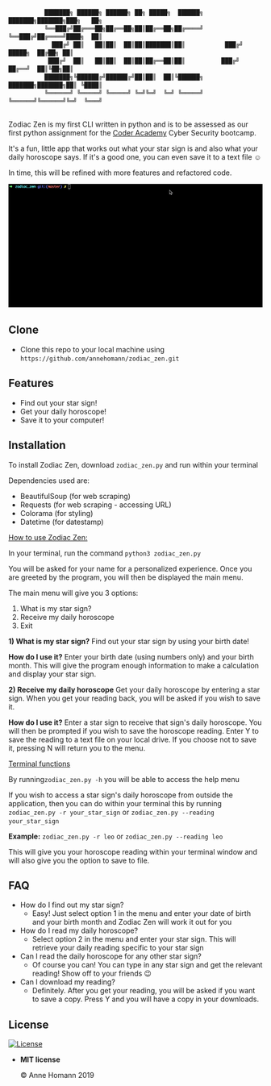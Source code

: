 ```
          ███████╗ ██████╗ ██████╗ ██╗ █████╗  ██████╗    ███████╗███████╗███╗   ██╗
          ╚══███╔╝██╔═══██╗██╔══██╗██║██╔══██╗██╔════╝    ╚══███╔╝██╔════╝████╗  ██║
            ███╔╝ ██║   ██║██║  ██║██║███████║██║           ███╔╝ █████╗  ██╔██╗ ██║
           ███╔╝  ██║   ██║██║  ██║██║██╔══██║██║          ███╔╝  ██╔══╝  ██║╚██╗██║
          ███████╗╚██████╔╝██████╔╝██║██║  ██║╚██████╗    ███████╗███████╗██║ ╚████║
          ╚══════╝ ╚═════╝ ╚═════╝ ╚═╝╚═╝  ╚═╝ ╚═════╝    ╚══════╝╚══════╝╚═╝  ╚═══╝
                                                                          
```

Zodiac Zen is my first CLI written in python and is to be assessed as our first python assignment for the [Coder Academy](https://coderacademy.edu.au/) Cyber Security bootcamp.  

It's a fun, little app that works out what your star sign is and also what your daily horoscope says. If it's a good one, you can even save it to a text file ☺️

In time, this will be refined with more features and refactored code.

![](screencast.gif)



## Clone

- Clone this repo to your local machine using `https://github.com/annehomann/zodiac_zen.git`



## Features

- Find out your star sign!
- Get your daily horoscope!
- Save it to your computer!



## Installation

To install Zodiac Zen, download `zodiac_zen.py` and run within your terminal

Dependencies used are:

- BeautifulSoup (for web scraping)
- Requests (for web scraping - accessing URL)
- Colorama (for styling)
- Datetime (for datestamp)
  

<u>How to use Zodiac Zen:</u>

In your terminal, run the command `python3 zodiac_zen.py`

You will be asked for your name for a personalized experience. Once you are greeted by the program, you will then be displayed the main menu. 

The main menu will give you 3 options:
1) What is my star sign?
2) Receive my daily horoscope
3) Exit


**1) What is my star sign?**
Find out your star sign by using your birth date!

**How do I use it?**
Enter your birth date (using numbers only) and your birth month.
This will give the program enough information to make a calculation and display your star sign.

**2) Receive my daily horoscope**
Get your daily horoscope by entering a star sign. When you get your reading back, you will be asked if you wish to save it. 

**How do I use it?**
Enter a star sign to receive that sign's daily horoscope. You will then be prompted if you wish to save the horoscope reading. Enter Y to save the reading to a text file on your local drive. If you choose not to save it, pressing N will return you to the menu.


<u>Terminal functions</u>

By running`zodiac_zen.py -h` you will be able to access the help menu

If you wish to access a star sign's daily horoscope from outside the application, then you can do within your terminal this by running `zodiac_zen.py -r your_star_sign` or `zodiac_zen.py --reading your_star_sign`

**Example:** `zodiac_zen.py -r leo` or `zodiac_zen.py --reading leo`

This will give you your horoscope reading within your terminal window and will also give you the option to save to file.



## FAQ

- How do I find out my star sign?
  - Easy! Just select option 1 in the menu and enter your date of birth and your birth month and Zodiac Zen will work it out for you 
- How do I read my daily horoscope?
  - Select option 2 in the menu and enter your star sign. This will retrieve your daily reading specific to your star sign
- Can I read the daily horoscope for any other star sign?
  - Of course you can! You can type in any star sign and get the relevant reading! Show off to your friends 😉
- Can I download my reading?
  - Definitely. After you get your reading, you will be asked if you want to save a copy. Press Y and you will have a copy in your downloads.



## License

[![License](https://camo.githubusercontent.com/107590fac8cbd65071396bb4d04040f76cde5bde/687474703a2f2f696d672e736869656c64732e696f2f3a6c6963656e73652d6d69742d626c75652e7376673f7374796c653d666c61742d737175617265)](http://badges.mit-license.org/)

- **MIT license**

  ©️ Anne Homann 2019
  
  
